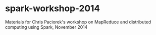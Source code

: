 spark-workshop-2014
===================

Materials for Chris Paciorek's workshop on MapReduce and distributed computing using Spark, November 2014
